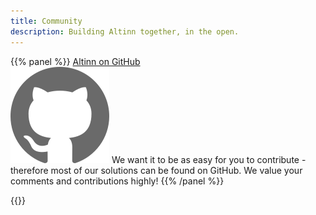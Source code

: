 ```yaml
---
title: Community
description: Building Altinn together, in the open.
---
```


{{% panel %}}
<a href="https://github.com/altinn/altinn-studio" class="a-linkFeatured">
    Altinn on GitHub
</a><br>
<img class="float-right" src="/images/github.svg" alt="GitHub logo">
We want it to be as easy for you to contribute - therefore most of our solutions can be found on GitHub.
We value your comments and contributions highly!
{{% /panel %}}


{{<children>}}
